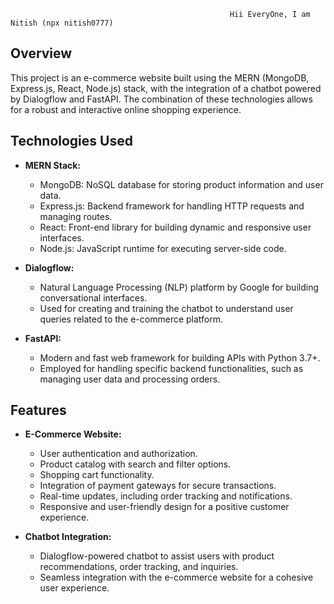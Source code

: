                                                      Hii EveryOne, I am Nitish (npx nitish0777)
## Overview

This project is an e-commerce website built using the MERN (MongoDB, Express.js, React, Node.js) stack, with the integration of a chatbot powered by Dialogflow and FastAPI. The combination of these technologies allows for a robust and interactive online shopping experience.

## Technologies Used

- **MERN Stack:**
  - MongoDB: NoSQL database for storing product information and user data.
  - Express.js: Backend framework for handling HTTP requests and managing routes.
  - React: Front-end library for building dynamic and responsive user interfaces.
  - Node.js: JavaScript runtime for executing server-side code.

- **Dialogflow:**
  - Natural Language Processing (NLP) platform by Google for building conversational interfaces.
  - Used for creating and training the chatbot to understand user queries related to the e-commerce platform.

- **FastAPI:**
  - Modern and fast web framework for building APIs with Python 3.7+.
  - Employed for handling specific backend functionalities, such as managing user data and processing orders.

## Features

- **E-Commerce Website:**
  - User authentication and authorization.
  - Product catalog with search and filter options.
  - Shopping cart functionality.
  - Integration of payment gateways for secure transactions.
  - Real-time updates, including order tracking and notifications.
  - Responsive and user-friendly design for a positive customer experience.

- **Chatbot Integration:**
  - Dialogflow-powered chatbot to assist users with product recommendations, order tracking, and inquiries.
  - Seamless integration with the e-commerce website for a cohesive user experience.

